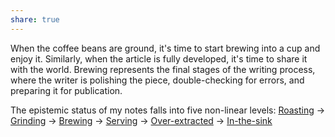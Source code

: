 ```yaml
---
share: true
---
```

When the coffee beans are ground, it's time to start brewing into a cup and enjoy it. Similarly, when the article is fully developed, it's time to share it with the world. Brewing represents the final stages of the writing process, where the writer is polishing the piece, double-checking for errors, and preparing it for publication.

The epistemic status of my notes falls into five non-linear levels: [Roasting](Roasting.md) -> [Grinding](Grinding.md) -> [Brewing](Brewing.md) -> [Serving](Serving.md) -> [Over-extracted](Over-extracted.md) -> [In-the-sink](In-the-sink.md)